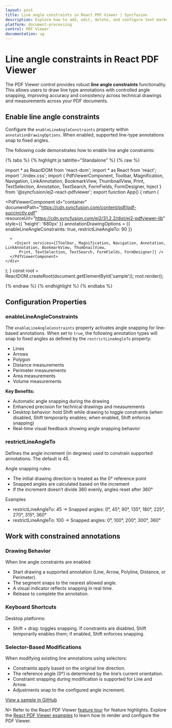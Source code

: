 ```yaml
---
layout: post
title: Line angle constraints in React PDF Viewer | Syncfusion
description: Explore how to add, edit, delete, and configure text markup annotations like highlight, underline, and squiggly in JavaScript (ES6) using the PDF Viewer.
platform: document-processing
control: PDF Viewer
documentation: ug
---
```


# Line angle constraints in React PDF Viewer

The PDF Viewer control provides robust **line angle constraints** functionality. This allows users to draw line type annotations with controlled angle snapping, improving accuracy and consistency across technical drawings and measurements across your PDF documents.

## Enable line angle constraints
Configure the `enableLineAngleConstraints` property within `annotationDrawingOptions`. When enabled, supported line-type annotations snap to fixed angles.

The following code demonstrates how to enable line angle constraints:

{% tabs %}
{% highlight js tabtitle="Standalone" %}
{% raw %}

import * as ReactDOM from 'react-dom';
import * as React from 'react';
import './index.css';
import { PdfViewerComponent, Toolbar, Magnification, Navigation, LinkAnnotation, BookmarkView, ThumbnailView, Print, TextSelection, Annotation, TextSearch, FormFields, FormDesigner, Inject } from '@syncfusion/ej2-react-pdfviewer';
export function App() {
  return (<div>
    <div className='control-section'>
      <PdfViewerComponent
        id="container"
        documentPath="https://cdn.syncfusion.com/content/pdf/pdf-succinctly.pdf"
        resourceUrl="https://cdn.syncfusion.com/ej2/31.2.2/dist/ej2-pdfviewer-lib"
        style={{ 'height': '680px' }}
        annotationDrawingOptions = {{
          enableLineAngleConstraints: true,
          restrictLineAngleTo: 90
        }}

      >
        <Inject services={[Toolbar, Magnification, Navigation, Annotation, LinkAnnotation, BookmarkView, ThumbnailView,
          Print, TextSelection, TextSearch, FormFields, FormDesigner]} />
      </PdfViewerComponent>
    </div>
  </div>);
}
const root = ReactDOM.createRoot(document.getElementById('sample'));
root.render(<App />);

{% endraw %}
{% endhighlight %}
{% endtabs %}

## Configuration Properties

### enableLineAngleConstraints

The `enableLineAngleConstraints` property activates angle snapping for line-based annotations. When set to `true`, the following annotation types will snap to fixed angles as defined by the `restrictLineAngleTo` property:

- Lines
- Arrows
- Polygon
- Distance measurements
- Perimeter measurements
- Area measurements
- Volume measurements

**Key Benefits:**

- Automatic angle snapping during the drawing
- Enhanced precision for technical drawings and measurements
- Desktop behavior: hold Shift while drawing to toggle constraints (when disabled, Shift temporarily enables; when enabled, Shift enforces snapping)
- Real-time visual feedback showing angle snapping behavior

### restrictLineAngleTo

Defines the angle increment (in degrees) used to constrain supported annotations. The default is 45.

Angle snapping rules:

- The initial drawing direction is treated as the 0° reference point
- Snapped angles are calculated based on the increment
- If the increment doesn’t divide 360 evenly, angles reset after 360°

Examples

- restrictLineAngleTo: 45 → Snapped angles: 0°, 45°, 90°, 135°, 180°, 225°, 270°, 315°, 360°
- restrictLineAngleTo: 100 → Snapped angles: 0°, 100°, 200°, 300°, 360°

## Work with constrained annotations

### Drawing Behavior

When line angle constraints are enabled:

- Start drawing a supported annotation (Line, Arrow, Polyline, Distance, or Perimeter).
- The segment snaps to the nearest allowed angle.
- A visual indicator reflects snapping in real time.
- Release to complete the annotation.

### Keyboard Shortcuts

Desktop platforms:
- Shift + drag: toggles snapping. If constraints are disabled, Shift temporarily enables them; if enabled, Shift enforces snapping.

### Selector-Based Modifications

When modifying existing line annotations using selectors:

- Constraints apply based on the original line direction.
- The reference angle (0°) is determined by the line’s current orientation.
- Constraint snapping during modification is supported for Line and Arrow.
- Adjustments snap to the configured angle increment.

[View a sample in GitHub](https://github.com/SyncfusionExamples/react-pdf-viewer-examples/tree/master/How%20to)

N> Refer to the React PDF Viewer [feature tour](https://www.syncfusion.com/pdf-viewer-sdk/react-pdf-viewer) for feature highlights. Explore the [React PDF Viewer examples](https://github.com/SyncfusionExamples/react-pdf-viewer-examples) to learn how to render and configure the PDF Viewer.
